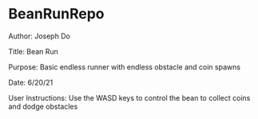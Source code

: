 # BeanRunRepo
Author: Joseph Do

Title: Bean Run

Purpose: Basic endless runner with endless obstacle and coin spawns

Date: 6/20/21

User Instructions: Use the WASD keys to control the bean to collect coins and dodge obstacles
